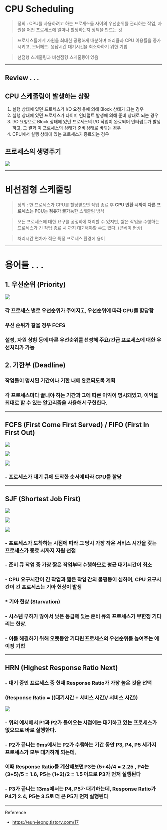 # CPU Scheduling

> 정의 : CPU를 사용하려고 하는 프로세스들 사이의 우선순위를 관리하는 작업,
자원을 어떤 프로세스에 얼마나 할당하는지 정책을 만드는 것

> 프로세스들에게 자원을 최대한 공평하게 배분하며 처리율과 CPU 이용률을 증가시키고, 오버헤드. 응답시간
대기시간을 최소화하기 위한 기법

> 선점형 스케줄링과 비선점형 스케줄링이 있음

---

## Review . . .

## CPU 스케줄링이 발생하는 상황
1. 실행 상태에 있던 프로세스가 I/O 요청 등에 의해 Block 상태가 되는 경우
2. 실행 상태에 있던 프로세스가 타이머 인터럽트 발생에 의해 준비 상태로 되는 경우
3. I/O 요청으로 Block 상태에 있던 프로세스의 I/O 작업이 완료되어 인터럽트가 발생하고,
그 결과 이 프로세스의 상태가 준비 상태로 바뀌는 경우
4. CPU에서 실행 상태에 있는 프로세스가 종료되는 경우

## 프로세스의 생명주기
![](https://t1.daumcdn.net/cfile/tistory/27033450580366160E)

---

# 비선점형 스케줄링

> 정의 : 한 프로세스가 CPU를 할당받으면 작업 종료 후 **CPU 반환 시까지 다른 프로세스는
PCU는 점유가 불가능**한 스케줄링 방식

> 모든 프로세스에 대한 요구를 공정하게 처리할 수 있지만, 짧은 작업을 수행하는 프로세스가 긴 작업 종료 시 까지
대기해야할 수도 있다. (콘베이 현상)

> 처리시간 편차가 적은 특정 프로세스 환경에 용이

---

# 용어들 . . .

## 1. 우선순위 (Priority)

![](https://media.vlpt.us/post-images/pa324/e820d2b0-159f-11ea-934d-7b176b41c2f3/image.png)

### 각 프로세스 별로 우선순위가 주어지고, 우선순위에 따라 CPU를 할당함
### 우선 순위가 같을 경우 FCFS
### 설정, 자원 상황 등에 따른 우선순위를 선정해 주요/긴급 프로세스에 대한 우선처리가 가능

## 2. 기한부 (Deadline)

### 작업들이 명시된 기간이나 기한 내에 완료되도록 계획
### 각 프로세스마다 끝내야 하는 기간과 그에 따른 이익이 명시돼있고, 이익을 최대로 할 수 있는 알고리즘을 사용해서 구현한다.

---

## FCFS (First Come First Served) / FIFO (First In First Out)

![](https://upload.wikimedia.org/wikipedia/commons/thumb/0/0c/Thread_pool.svg/400px-Thread_pool.svg.png)

![](https://img1.daumcdn.net/thumb/R1280x0/?scode=mtistory2&fname=https%3A%2F%2Fblog.kakaocdn.net%2Fdna%2FdufF6d%2FbtqtWhgy7Zl%2FAAAAAAAAAAAAAAAAAAAAAOeLrGSyshNeKrBOBs14nn6JzWvViRQYMPHVKXHLm6gX%2Fimg.png%3Fcredential%3DyqXZFxpELC7KVnFOS48ylbz2pIh7yKj8%26expires%3D1756652399%26allow_ip%3D%26allow_referer%3D%26signature%3DvO0WHBPWmubiFYKtM11zv80emb4%253D)

![](https://t1.daumcdn.net/cfile/tistory/99FBAB405CC6C63029)

### - 프로세스가 대기 큐에 도착한 순서에 따라 CPU를 할당

---

## SJF (Shortest Job First)

![](https://media.vlpt.us/post-images/pa324/7d6a5c80-159e-11ea-934d-7b176b41c2f3/image.png)

![](https://img1.daumcdn.net/thumb/R1280x0/?scode=mtistory2&fname=https%3A%2F%2Fblog.kakaocdn.net%2Fdna%2FbzYkhC%2FbtqtY8oiA3Q%2FAAAAAAAAAAAAAAAAAAAAAExAiNX4QMc40me3U1Zin4ntudTfhPWPId9BmeeJVxaV%2Fimg.png%3Fcredential%3DyqXZFxpELC7KVnFOS48ylbz2pIh7yKj8%26expires%3D1756652399%26allow_ip%3D%26allow_referer%3D%26signature%3Dy66xLd61wjmcuLedWTbKBLgdBg4%253D)

![](https://t1.daumcdn.net/cfile/tistory/999F5B405CC6C63014)

### - 프로세스가 도착하는 시점에 따라 그 당시 가장 작은 서비스 시간을 갖는 프로세스가 종료 시까지 자원 선점
### - 준비 큐 작업 중 가장 짧은 작업부터 수행하므로 평균 대기시간이 최소
### - CPU 요구시간이 긴 작업과 짧은 작업 간의 불평등이 심하여, CPU 요구시간이 긴 프로세스는 기아 현상이 발생

### * 기아 현상 (Starvation)
### - 시스템 부하가 많아서 낮은 등급에 있는 준비 큐의 프로세스가 무한정 기다리는 현상.
### - 이를 해결하기 위해 오랫동안 기다린 프로세스의 우선순위를 높여주는 에이징 기법

---

## HRN (Highest Response Ratio Next)

### - 대기 중인 프로세스 중 현재 Response Ratio가 가장 높은 것을 선택
### (Response Ratio = ((대기시간 + 서비스 시간)/ 서비스 시간))

![](https://kldp.org/files/aaa_6.jpg)

### - 위의 예시에서 P1과 P2가 들어오는 시점에는 대기하고 있는 프로세스가 없으므로 바로 실행한다.
### - P2가 끝나는 9ms에서는 P2가 수행하는 기간 동안 P3, P4, P5 세가지 프로세스가 모두 대기하게 되는데,
### 이때 Response Ratio를 계산해보면 P3는 (5+4)/4 = 2.25 , P4는 (3+5)/5 = 1.6, P5는 (1+2)/2 = 1.5 이므로 P3가 먼저 실행된다
### - P3가 끝나는 13ms에서는 P4, P5가 대기하는데, Response Ratio가 P4가 2.4, P5는 3.5로 더 큰 P5가 먼저 실행된다

---

Reference
- https://eun-jeong.tistory.com/17
